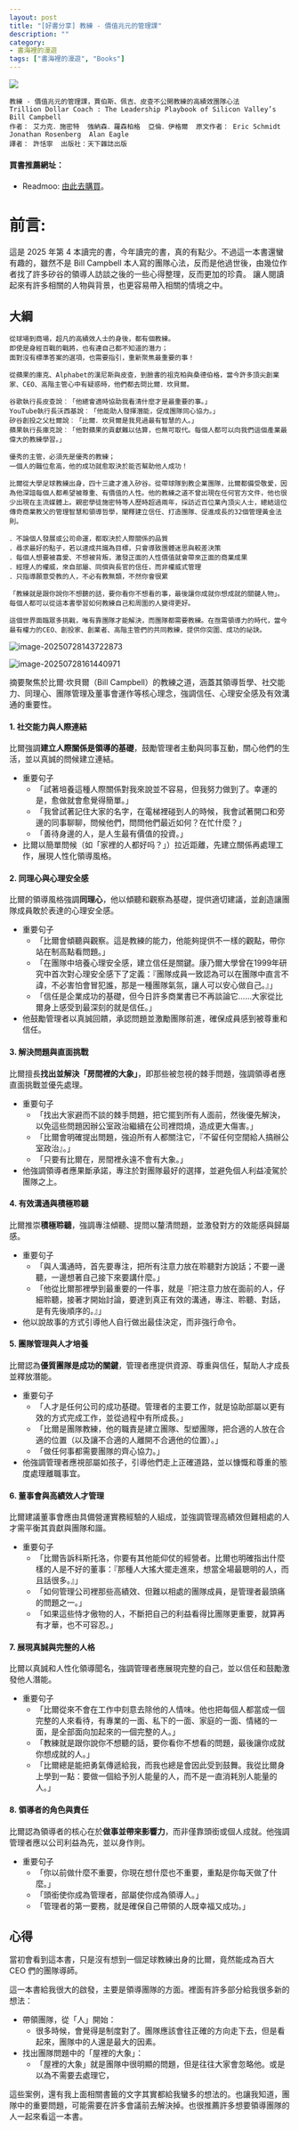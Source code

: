```yaml
---
layout: post
title: "[好書分享] 教練 - 價值兆元的管理課"
description: ""
category: 
- 書海裡的漫遊
tags: ["書海裡的漫遊", "Books"]
---
```


<div><a href="https://moo.im/a/zAKMPR" title="教練"><img src="https://cdn.readmoo.com/cover/76/65e1h47_210x315.jpg?v=0" /></a></div>



```
教練 - 價值兆元的管理課，賈伯斯、佩吉、皮查不公開教練的高績效團隊心法
Trillion Dollar Coach : The Leadership Playbook of Silicon Valley’s Bill Campbell
作者： 艾力克．施密特  強納森．羅森柏格  亞倫．伊格爾  原文作者： Eric Schmidt  Jonathan Rosenberg  Alan Eagle  
譯者： 許恬寧  出版社：天下雜誌出版 
```

#### 買書推薦網址：

- Readmoo: [由此去購買](https://moo.im/a/zAKMPR)。

# 前言:

這是 2025 年第 4 本讀完的書，今年讀完的書，真的有點少。不過這一本書還蠻有趣的，雖然不是 Bill Campbell 本人寫的團隊心法，反而是他過世後，由幾位作者找了許多矽谷的領導人訪談之後的一些心得整理，反而更加的珍貴。 讓人閱讀起來有許多相關的人物與背景，也更容易帶入相關的情境之中。

## 大綱

```
從球場到商場，超凡的高績效人士的身後，都有個教練。
即使是身經百戰的戰將，也有連自己都不知道的潛力；
面對沒有標準答案的選項，也需要指引，重新聚焦最重要的事！

從蘋果的庫克、Alphabet的漢尼斯與皮查，到臉書的祖克柏與桑德伯格，當今許多頂尖創業家、CEO、高階主管心中有疑惑時，他們都去問比爾．坎貝爾。

谷歌執行長皮查說︰「他總會適時協助我看清什麼才是最重要的事。」
YouTube執行長沃西基說︰「他能助人發揮潛能，促成團隊同心協力。」
矽谷創投之父杜爾說︰「比爾．坎貝爾是我見過最有智慧的人。」
蘋果執行長庫克說︰「他對蘋果的貢獻難以估算，也無可取代。每個人都可以向我們這個產業最偉大的教練學習。」

優秀的主管，必須先是優秀的教練；
一個人的職位愈高，他的成功就愈取決於能否幫助他人成功！

比爾從大學足球教練出身，四十三歲才進入矽谷。從帶球隊到教企業團隊，比爾都備受敬愛，因為他深諳每個人都希望被尊重、有價值的人性。他的教練之道不曾出現在任何官方文件，他也很少出現在主流媒體上。親密學徒施密特等人歷時超過兩年，採訪近百位業內頂尖人士，總結這位傳奇商業教父的管理智慧和領導哲學，闡釋建立信任、打造團隊、促進成長的32個管理黃金法則。

．不論個人發展或公司命運，都取決於人際關係的品質
．尋求最好的點子，若以達成共識為目標，只會導致團體迷思與較差決策
．每個人想要被喜愛、不想被背叛，激發正面的人性價值就會帶來正面的商業成果
．經理人的權威，來自部屬、同儕與長官的信任，而非權威式管理
．只指導願意受教的人，不必有教無類，不然你會很累

「教練就是跟你說你不想聽的話，要你看你不想看的事，最後讓你成就你想成就的關鍵人物」。每個人都可以從這本書學習如何教練自己和周圍的人變得更好。

這個世界面臨眾多挑戰，唯有靠團隊才能解決，而團隊都需要教練。在亟需領導力的時代，當今最有權力的CEO、創投家、創業者、高階主管們的共同教練，提供你突圍、成功的祕訣。
```

![image-20250728143722873](../images/image-20250728143722873.png)

![image-20250728161440971](../images/image-20250728161440971.png)

摘要聚焦於比爾·坎貝爾（Bill Campbell）的教練之道，涵蓋其領導哲學、社交能力、同理心、團隊管理及董事會運作等核心理念，強調信任、心理安全感及有效溝通的重要性。

#### 1. 社交能力與人際連結

比爾強調**建立人際關係是領導的基礎**，鼓勵管理者主動與同事互動，關心他們的生活，並以真誠的問候建立連結。

- 重要句子
  - 「試著培養這種人際關係對我來說並不容易，但我努力做到了。幸運的是，愈做就會愈覺得簡單。」
  - 「我曾試著記住大家的名字，在電梯裡碰到人的時候，我會試著開口和旁邊的同事聊聊，問候他們，問問他們最近如何？在忙什麼？」
  - 「善待身邊的人，是人生最有價值的投資。」
- 比爾以簡單問候（如「家裡的人都好吗？」）拉近距離，先建立關係再處理工作，展現人性化領導風格。

#### 2. 同理心與心理安全感

比爾的領導風格強調**同理心**，他以傾聽和觀察為基礎，提供適切建議，並創造讓團隊成員敢於表達的心理安全感。

- 重要句子
  - 「比爾會傾聽與觀察。這是教練的能力，他能夠提供不一樣的觀點，帶你站在制高點看問題。」
  - 「在團隊中培養心理安全感，建立信任是關鍵。康乃爾大學曾在1999年研究中首次對心理安全感下了定義：『團隊成員一致認為可以在團隊中直言不諱，不必害怕會冒犯誰，那是一種團隊氣氛，讓人可以安心做自己。』」
  - 「信任是企業成功的基礎，但今日許多商業書已不再談論它……大家從比爾身上感受到最深刻的就是信任。」
- 他鼓勵管理者以真誠回饋，承認問題並激勵團隊前進，確保成員感到被尊重和信任。

#### 3. 解決問題與直面挑戰

比爾擅長**找出並解決「房間裡的大象」**，即那些被忽視的棘手問題，強調領導者應直面挑戰並優先處理。

- 重要句子
  - 「找出大家避而不談的棘手問題，把它擺到所有人面前，然後優先解決，以免這些問題因辦公室政治繼續在公司裡悶燒，造成更大傷害。」
  - 「比爾會明確提出問題，強迫所有人都關注它，『不留任何空間給人搞辦公室政治』。」
  - 「只要有比爾在，房間裡永遠不會有大象。」
- 他強調領導者應果斷承諾，專注於對團隊最好的選擇，並避免個人利益凌駕於團隊之上。

#### 4. 有效溝通與積極聆聽

比爾推崇**積極聆聽**，強調專注傾聽、提問以釐清問題，並激發對方的效能感與歸屬感。

- 重要句子
  - 「與人溝通時，首先要專注，把所有注意力放在聆聽對方說話；不要一邊聽，一邊想著自己接下來要講什麼。」
  - 「他從比爾那裡學到最重要的一件事，就是『把注意力放在面前的人，仔細聆聽，接著才開始討論，要達到真正有效的溝通，專注、聆聽、對話，是有先後順序的。』」
- 他以說故事的方式引導他人自行做出最佳決定，而非強行命令。

#### 5. 團隊管理與人才培養

比爾認為**優質團隊是成功的關鍵**，管理者應提供資源、尊重與信任，幫助人才成長並釋放潛能。

- 重要句子
  - 「人才是任何公司的成功基礎。管理者的主要工作，就是協助部屬以更有效的方式完成工作，並從過程中有所成長。」
  - 「比爾是團隊教練，他的職責是建立團隊、型塑團隊，把合適的人放在合適的位置（以及讓不合適的人離開不合適他的位置）。」
  - 「做任何事都需要團隊的齊心協力。」
- 他強調管理者應視部屬如孩子，引導他們走上正確道路，並以慷慨和尊重的態度處理離職事宜。

#### 6. 董事會與高績效人才管理

比爾建議董事會應由具備營運實務經驗的人組成，並強調管理高績效但難相處的人才需平衡其貢獻與團隊和諧。

- 重要句子
  - 「比爾告訴科斯托洛，你要有其他能仰仗的經營者。比爾也明確指出什麼樣的人是不好的董事：『那種人大搖大擺走進來，想當全場最聰明的人，而且話很多。』」
  - 「如何管理公司裡那些高績效、但難以相處的團隊成員，是管理者最頭痛的問題之一。」
  - 「如果這些恃才傲物的人，不斷把自己的利益看得比團隊更重要，就算再有才華，也不可容忍。」

#### 7. 展現真誠與完整的人格

比爾以真誠和人性化領導聞名，強調管理者應展現完整的自己，並以信任和鼓勵激發他人潛能。

- 重要句子
  - 「比爾從來不會在工作中刻意去除他的人情味。他也把每個人都當成一個完整的人來看待，有專業的一面、私下的一面、家庭的一面、情緒的一面，是全部面向加起來的一個完整的人。」
  - 「教練就是跟你說你不想聽的話，要你看你不想看的問題，最後讓你成就你想成就的人。」
  - 「比爾總是能把勇氣傳遞給我，而我也總是會因此受到鼓舞。我從比爾身上學到一點：要做一個給予別人能量的人，而不是一直消耗別人能量的人。」

#### 8. 領導者的角色與責任

比爾認為領導者的核心在於**做事並帶來影響力**，而非僅靠頭銜或個人成就。他強調管理者應以公司利益為先，並以身作則。

- 重要句子
  - 「你以前做什麼不重要，你現在想什麼也不重要，重點是你每天做了什麼。」
  - 「頭銜使你成為管理者，部屬使你成為領導人。」
  - 「管理者的第一要務，就是確保自己帶領的人既幸福又成功。」

## 心得

當初會看到這本書，只是沒有想到一個足球教練出身的比爾，竟然能成為百大 CEO 們的團隊導師。

這一本書給我很大的啟發，主要是領導團隊的方面。裡面有許多部分給我很多新的想法：

- 帶領團隊，從「人」開始：
  - 很多時候，會覺得是制度對了。團隊應該會往正確的方向走下去，但是看起來，團隊中的人還是最大的因素。
- 找出團隊問題中的「屋裡的大象」：
  - 「屋裡的大象」就是團隊中很明顯的問題，但是往往大家會忽略他。或是以為不需要去處理它，

 這些案例，還有我上面相關書籤的文字其實都給我蠻多的想法的。也讓我知道，團隊中的重要問題，可能需要在許多會議前去解決掉。也很推薦許多想要領導團隊的人一起來看這一本書。
